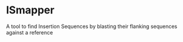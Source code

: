 # ISmapper
A tool to find Insertion Sequences by blasting their flanking sequences against a reference

